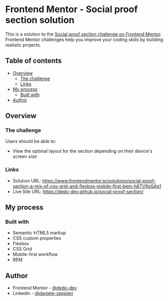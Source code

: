 # Frontend Mentor - Social proof section solution

This is a solution to the [Social proof section challenge on Frontend Mentor](https://www.frontendmentor.io/challenges/social-proof-section-6e0qTv_bA). Frontend Mentor challenges help you improve your coding skills by building realistic projects. 

## Table of contents

- [Overview](#overview)
  - [The challenge](#the-challenge)
  - [Links](#links)
- [My process](#my-process)
  - [Built with](#built-with)
- [Author](#author)

## Overview

### The challenge

Users should be able to:

- View the optimal layout for the section depending on their device's screen size

### Links

- Solution URL: https://www.frontendmentor.io/solutions/social-proof-section-a-mix-of-css-grid-and-flexbox-mobile-first-bem-h6TV9gSAq1
- Live Site URL: https://dedo-dev.github.io/social-proof-section/

## My process

### Built with

- Semantic HTML5 markup
- CSS custom properties
- Flexbox
- CSS Grid
- Mobile-first workflow
- BEM

## Author

- Frontend Mentor - [@dedo-dev](https://www.frontendmentor.io/profile/dedo-dev)
- Linkedin - [@daniele-zeppieri](https://www.linkedin.com/in/daniele-zeppieri-0b1a36252/)